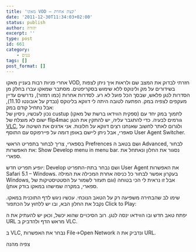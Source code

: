 ```yaml
---
title: 'מאקו VOD – קצת אחרת'
date: '2011-12-30T11:34:03+02:00'
status: publish
author: יהודה
excerpt: ''
type: post
id: 661
category:
    - נגנים
tags: []
post_format: []
---
```

אחרי פניות רבות בעניין מאקו VOD, חזרתי לבדוק את המצב שם ולראות איך ניתן לצפות בשידורים על מק ולינוקס ללא שימוש בסקריפטים. מסתבר שמאקו עברו בחלק מן הסדרות לנגן פלאש, שבסך הכל פועל לא רע. לסדרות אחרות (כמו רמזור), נדרשים עדיין מעקפים לצפיה במק. הפתעה לטובה היתה לי דווקא בלינוקס (נבדק על אובונטו 11.10), אבל נתחיל קודם במק:  
נכון לעכשיו, ניסיון של custup (ספקית הווידאו ברשת של מאקו) לתמוך במק יחד עם ישום לא מוצלח של flip4mac גורמים לבעיה. כדי להתגבר עליה, יש להתקין את הנגן [VLC](http://www.videolan.org/vlc/download-macosx.html), ולגרום לאתר לחשוב שאנחנו רצים דווקא על חלונות. אני אדגים את השיטה על סאפרי, אבל ניתן ליישם באופן דומה על פיירפוקס עם התוסף User Agent Switcher.

בספארי, צריך לבחור בתפריט הראשי Prefrences ושם בטאב ה Advanced, לבחור את האפשרות: Show Develop menu in menu bar. נסגור את החלון ונאתחל את ספארי.  

יופיע תפריט חדש: Develop ושם נבחר בתת-התפריט User Agent את האפשרות Safari 5.1 – Windows. בעקרון אפשר לבחור כל כניסה אחרת המכילה את המילה Windows, אבל זו נראית לי הכי בטוחה (וגם תעזור לשמור על הסטטיסטיקות של ספארי, במקרה שמישהו במאקו בודק אותן).  

שימו לב שהבחירה משפיעה רק על הטאב הנוכחי. עכשיו ניגש לדף התוכנית במאקו. נקבל את החלון הבא, ובו יש ללחוץ על הכתפור Click to Play:


יפתח טאב חדש ובו הווידאו ינסה לנגן. רוב הסיכויים שהוא יכשל, וכאן יש להעתיק את ה URL מראש הדף ולהדביק ב VLC.


ב VLC, נבחר את האפשרות File-&gt;Open Network ונדביק את ה URL.


צפיה מהנה
